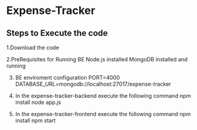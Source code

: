 # Expense-Tracker
## Steps to Execute the code

1.Download the code

2.PreRequisites for Running BE
  Node.js installed
  MongoDB installed and running

  
3. BE enviroment configuration 
PORT=4000 
DATABASE_URL=mongodb://localhost:27017/expense-tracker


5. In the expense-tracker-backend execute the following command 
npm install 
node app.js


7. In the expense-tracker-frontend execute the following command 
npm install 
npm start
